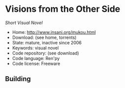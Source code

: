 # Visions from the Other Side

_Short Visual Novel_

- Home: http://www.insani.org/mukou.html
- Download: (see home, torrents)
- State: mature, inactive since 2006
- Keywords: visual novel
- Code repository: (see download)
- Code language: Ren'py
- Code license: Freeware

## Building


